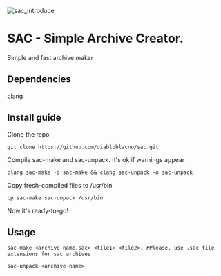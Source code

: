 ![sac_introduce](https://github.com/user-attachments/assets/c72291c9-016c-4a15-a464-95211fd3bfa2)
# SAC - Simple Archive Creator.
Simple and fast archive maker
## Dependencies
clang
## Install guide
Clone the repo
```
git clone https://github.com/diabloblacno/sac.git
```
Compile sac-make and sac-unpack. It's ok if warnings appear
```
clang sac-make -o sac-make && clang sac-unpack -o sac-unpack
```
Copy fresh-compiled files to /usr/bin
```
cp sac-make sac-unpack /usr/bin
```
Now it's ready-to-go!
## Usage 
```
sac-make <archive-name.sac> <file1> <file2>. #Please, use .sac file extensions for sac archives
```

```
sac-unpack <archive-name>
```
